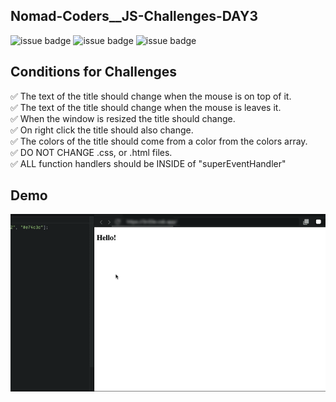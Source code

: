## Nomad-Coders\_\_JS-Challenges-DAY3
![issue badge](https://img.shields.io/badge/language-HTML5-orange.svg)
![issue badge](https://img.shields.io/badge/language-CSS-informational.svg)
![issue badge](https://img.shields.io/badge/language-JS-yellow.svg)

## Conditions for Challenges

✅ The text of the title should change when the mouse is on top of it.  
✅ The text of the title should change when the mouse is leaves it.  
✅ When the window is resized the title should change.  
✅ On right click the title should also change.  
✅ The colors of the title should come from a color from the colors array.  
✅ DO NOT CHANGE .css, or .html files.  
✅ ALL function handlers should be INSIDE of "superEventHandler"

## Demo

<img src="demo.gif" width="700" heigth="400">
